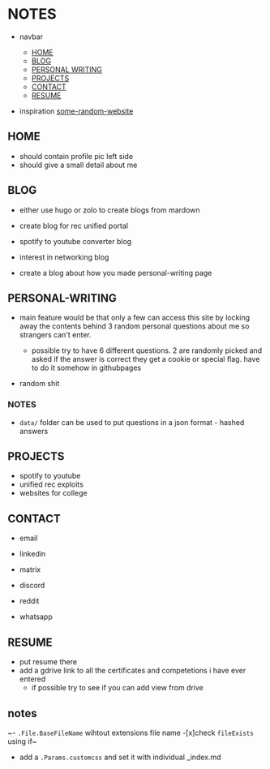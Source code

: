 # NOTES

- navbar

  - [HOME](#HOME)
  - [BLOG](#BLOG)
  - [PERSONAL WRITING](#PERSONAL-WRITING)
  - [PROJECTS](#PROJECTS)
  - [CONTACT](#CONTACT)
  - [RESUME](#RESUME)

- inspiration [some-random-website](https://hugo-blog-theme.netlify.app/)

## HOME

- should contain profile pic left side
- should give a small detail about me

## BLOG

- either use hugo or zolo to create blogs from mardown

- create blog for rec unified portal
- spotify to youtube converter blog
- interest in networking blog

- create a blog about how you made personal-writing page

## PERSONAL-WRITING

- main feature would be that only a few can access this site
  by locking away the contents behind 3 random personal questions about me
  so strangers can't enter.

  - possible try to have 6 different questions. 2 are randomly picked and asked
    if the answer is correct they get a cookie
    or special flag. have to do it somehow in githubpages

- random shit

### NOTES

- `data/` folder can be used to put questions in a json format - hashed answers

## PROJECTS

- spotify to youtube
- unified rec exploits
- websites for college

## CONTACT

- email
- linkedin

- matrix

- discord
- reddit
- whatsapp

## RESUME

- put resume there
- add a gdrive link to all the certificates and competetions i have ever entered
  - if possible try to see if you can add view from drive

## notes

~- `.File.BaseFileName` wihtout extensions file name -[x]check `fileExists` using if~

- add a `.Params.customcss` and set it with individual \_index.md
